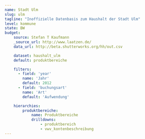 ```yaml
---
name: Stadt Ulm
slug: ulm
tagline: "Inoffizielle Datenbasis zum Haushalt der Stadt Ulm"
level: kommune
state: BW
budget:
    source: Stefan T Kaufmann
    _source_url: http://www.laatzen.de/
    data_url: http://beta.shutterworks.org/hh/out.csv

    dataset: haushalt_ulm
    default: produktbereiche

    filters:
      - field: 'year'
        name: 'Jahr'
        default: 2012
      - field: 'buchungsart'
        name: 'Art'
        default: 'Aufwendung'

    hierarchies:
        produktbereiche:
            name: Produktbereiche
            drilldowns:
                - produktbereich
                - vwv_kontenbeschreibung
---
```

